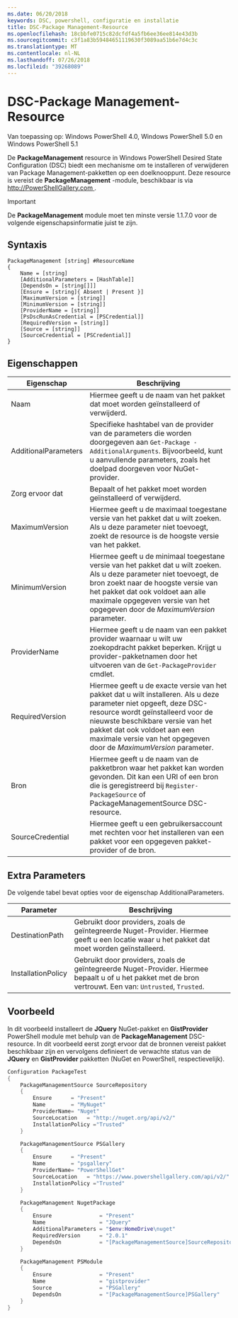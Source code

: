 ```yaml
---
ms.date: 06/20/2018
keywords: DSC, powershell, configuratie en installatie
title: DSC-Package Management-Resource
ms.openlocfilehash: 18cbbfe0715c82dcfdf4a5fb6ee36ee814e43d3b
ms.sourcegitcommit: c3f1a83b59484651119630f3089aa51b6e7d4c3c
ms.translationtype: MT
ms.contentlocale: nl-NL
ms.lasthandoff: 07/26/2018
ms.locfileid: "39268089"
---
```

# <a name="dsc-packagemanagement-resource"></a>DSC-Package Management-Resource

Van toepassing op: Windows PowerShell 4.0, Windows PowerShell 5.0 en Windows PowerShell 5.1

De **PackageManagement** resource in Windows PowerShell Desired State Configuration (DSC) biedt een mechanisme om te installeren of verwijderen van Package Management-pakketten op een doelknooppunt. Deze resource is vereist de **PackageManagement** -module, beschikbaar is via [ http://PowerShellGallery.com ](http://PowerShellGallery.com).

> [!IMPORTANT]
> De **PackageManagement** module moet ten minste versie 1.1.7.0 voor de volgende eigenschapsinformatie juist te zijn.

## <a name="syntax"></a>Syntaxis

```
PackageManagement [string] #ResourceName
{
    Name = [string]
    [AdditionalParameters = [HashTable]]
    [DependsOn = [string[]]]
    [Ensure = [string]{ Absent | Present }]
    [MaximumVersion = [string]]
    [MinimumVersion = [string]]
    [ProviderName = [string]]
    [PsDscRunAsCredential = [PSCredential]]
    [RequiredVersion = [string]]
    [Source = [string]]
    [SourceCredential = [PSCredential]]
}
```

## <a name="properties"></a>Eigenschappen

| Eigenschap | Beschrijving |
| --- | --- |
| Naam| Hiermee geeft u de naam van het pakket dat moet worden geïnstalleerd of verwijderd.|
| AdditionalParameters| Specifieke hashtabel van de provider van de parameters die worden doorgegeven aan `Get-Package -AdditionalArguments`. Bijvoorbeeld, kunt u aanvullende parameters, zoals het doelpad doorgeven voor NuGet-provider.|
| Zorg ervoor dat| Bepaalt of het pakket moet worden geïnstalleerd of verwijderd.|
| MaximumVersion|Hiermee geeft u de maximaal toegestane versie van het pakket dat u wilt zoeken. Als u deze parameter niet toevoegt, zoekt de resource is de hoogste versie van het pakket.|
| MinimumVersion|Hiermee geeft u de minimaal toegestane versie van het pakket dat u wilt zoeken. Als u deze parameter niet toevoegt, de bron zoekt naar de hoogste versie van het pakket dat ook voldoet aan alle maximale opgegeven versie van het opgegeven door de _MaximumVersion_ parameter.|
| ProviderName| Hiermee geeft u de naam van een pakket provider waarnaar u wilt uw zoekopdracht pakket beperken. Krijgt u provider-pakketnamen door het uitvoeren van de `Get-PackageProvider` cmdlet.|
| RequiredVersion| Hiermee geeft u de exacte versie van het pakket dat u wilt installeren. Als u deze parameter niet opgeeft, deze DSC-resource wordt geïnstalleerd voor de nieuwste beschikbare versie van het pakket dat ook voldoet aan een maximale versie van het opgegeven door de _MaximumVersion_ parameter.|
| Bron| Hiermee geeft u de naam van de pakketbron waar het pakket kan worden gevonden. Dit kan een URI of een bron die is geregistreerd bij `Register-PackageSource` of PackageManagementSource DSC-resource.|
| SourceCredential | Hiermee geeft u een gebruikersaccount met rechten voor het installeren van een pakket voor een opgegeven pakket-provider of de bron.|

## <a name="additional-parameters"></a>Extra Parameters

De volgende tabel bevat opties voor de eigenschap AdditionalParameters.

| Parameter | Beschrijving |
| --- | --- |
| DestinationPath| Gebruikt door providers, zoals de geïntegreerde Nuget-Provider. Hiermee geeft u een locatie waar u het pakket dat moet worden geïnstalleerd.|
| InstallationPolicy| Gebruikt door providers, zoals de geïntegreerde Nuget-Provider. Hiermee bepaalt u of u het pakket met de bron vertrouwt. Een van: `Untrusted`, `Trusted`.|

## <a name="example"></a>Voorbeeld

In dit voorbeeld installeert de **JQuery** NuGet-pakket en **GistProvider** PowerShell module met behulp van de **PackageManagement** DSC-resource. In dit voorbeeld eerst zorgt ervoor dat de bronnen vereist pakket beschikbaar zijn en vervolgens definieert de verwachte status van de **JQuery** en **GistProvider** pakketten (NuGet en PowerShell, respectievelijk).

```powershell
Configuration PackageTest
{
    PackageManagementSource SourceRepository
    {
        Ensure      = "Present"
        Name        = "MyNuget"
        ProviderName= "Nuget"
        SourceLocation   = "http://nuget.org/api/v2/"
        InstallationPolicy ="Trusted"
    }

    PackageManagementSource PSGallery
    {
        Ensure      = "Present"
        Name        = "psgallery"
        ProviderName= "PowerShellGet"
        SourceLocation   = "https://www.powershellgallery.com/api/v2/"
        InstallationPolicy ="Trusted"
    }

    PackageManagement NugetPackage
    {
        Ensure               = "Present"
        Name                 = "JQuery"
        AdditionalParameters = "$env:HomeDrive\nuget"
        RequiredVersion      = "2.0.1"
        DependsOn            = "[PackageManagementSource]SourceRepository"
    }

    PackageManagement PSModule
    {
        Ensure               = "Present"
        Name                 = "gistprovider"
        Source               = "PSGallery"
        DependsOn            = "[PackageManagementSource]PSGallery"
    }
}
```